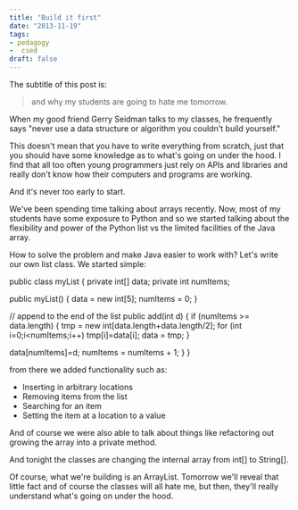 ```yaml
---
title: "Build it first"
date: "2013-11-19"
tags:
- pedagogy
-  csed
draft: false
---
```



The subtitle of this post is:

>
> and why my students are going to hate me tomorrow.

When my good friend Gerry Seidman talks to my classes, he frequently
says "never use a data structure or algorithm you couldn't build yourself."

This doesn't mean that you have to write everything from scratch, just
that you should have some knowledge as to what's going on under the
hood. I find that all too often young programmers just rely on APIs
and libraries and really don't know how their computers and programs are working.

And it's never too early to start.

We've been spending time talking about arrays recently. Now, most of
my students have some exposure to Python and so we started talking
about the flexibility and power of the Python list vs the limited
facilities of the Java array.

How to solve the problem and make Java easier to work with? Let's
write our own list class. We started simple:


public class myList {
private int[] data;
private int numItems;

public myList() {
data = new int[5];
numItems = 0;
}

// append to the end of the list
public add(int d) {
if (numItems >= data.length) {
tmp = new int[data.length+data.length/2];
for (int i=0;i<numItems;i++)
tmp[i]=data[i];
data = tmp;
}

data[numItems]=d;
numItems = numItems + 1;
}
}

from there we added functionality such as:

* Inserting in arbitrary locations
* Removing items from the list
* Searching for an item
* Setting the item at a location to a value

And of course we were also able to talk about things like refactoring
out growing the array into a private method.

And tonight the classes are changing the internal array from int[] to String[].

Of course, what we're building is an ArrayList. Tomorrow we'll reveal
that little fact and of course the classes will all hate me, but then,
they'll really understand what's going on under the hood.
